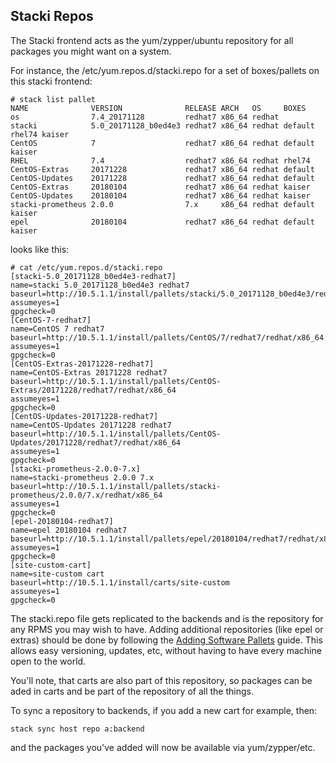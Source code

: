 ## Stacki Repos


The Stacki frontend acts as the yum/zypper/ubuntu repository for all packages you might want on a system.

For instance, the /etc/yum.repos.d/stacki.repo for a set of boxes/pallets on this stacki frontend:

```
# stack list pallet
NAME              VERSION              RELEASE ARCH   OS     BOXES
os                7.4_20171128         redhat7 x86_64 redhat
stacki            5.0_20171128_b0ed4e3 redhat7 x86_64 redhat default rhel74 kaiser
CentOS            7                    redhat7 x86_64 redhat default kaiser
RHEL              7.4                  redhat7 x86_64 redhat rhel74
CentOS-Extras     20171228             redhat7 x86_64 redhat default
CentOS-Updates    20171228             redhat7 x86_64 redhat default
CentOS-Extras     20180104             redhat7 x86_64 redhat kaiser
CentOS-Updates    20180104             redhat7 x86_64 redhat kaiser
stacki-prometheus 2.0.0                7.x     x86_64 redhat default kaiser
epel              20180104             redhat7 x86_64 redhat default kaiser
```

looks like this:

```
# cat /etc/yum.repos.d/stacki.repo
[stacki-5.0_20171128_b0ed4e3-redhat7]
name=stacki 5.0_20171128_b0ed4e3 redhat7
baseurl=http://10.5.1.1/install/pallets/stacki/5.0_20171128_b0ed4e3/redhat7/redhat/x86_64
assumeyes=1
gpgcheck=0
[CentOS-7-redhat7]
name=CentOS 7 redhat7
baseurl=http://10.5.1.1/install/pallets/CentOS/7/redhat7/redhat/x86_64
assumeyes=1
gpgcheck=0
[CentOS-Extras-20171228-redhat7]
name=CentOS-Extras 20171228 redhat7
baseurl=http://10.5.1.1/install/pallets/CentOS-Extras/20171228/redhat7/redhat/x86_64
assumeyes=1
gpgcheck=0
[CentOS-Updates-20171228-redhat7]
name=CentOS-Updates 20171228 redhat7
baseurl=http://10.5.1.1/install/pallets/CentOS-Updates/20171228/redhat7/redhat/x86_64
assumeyes=1
gpgcheck=0
[stacki-prometheus-2.0.0-7.x]
name=stacki-prometheus 2.0.0 7.x
baseurl=http://10.5.1.1/install/pallets/stacki-prometheus/2.0.0/7.x/redhat/x86_64
assumeyes=1
gpgcheck=0
[epel-20180104-redhat7]
name=epel 20180104 redhat7
baseurl=http://10.5.1.1/install/pallets/epel/20180104/redhat7/redhat/x86_64
assumeyes=1
gpgcheck=0
[site-custom-cart]
name=site-custom cart
baseurl=http://10.5.1.1/install/carts/site-custom
assumeyes=1
gpgcheck=0
```

The stacki.repo file gets replicated to the backends and is the repository for any RPMS you may wish to have. Adding additional repositories (like epel or extras) should be done by following the [Adding Software Pallets](Adding-Software-Pallets) guide. This allows easy versioning, updates, etc, without having to have every machine open to the world.

You'll note, that carts are also part of this repository, so packages can be aded in carts and be part of the repository of all the things.

To sync a repository to backends, if you add a new cart  for example, then:

```stack sync host repo a:backend```

and the packages you've added will now be available via yum/zypper/etc.
